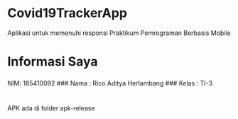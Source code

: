 # Covid19TrackerApp
Aplikasi untuk memenuhi responsi Praktikum Pemrograman Berbasis Mobile

# Informasi Saya
###
NIM: 185410092 ###
Nama : Rico Aditya Herlambang ###
Kelas : TI-3 
#
APK ada di folder apk-release
